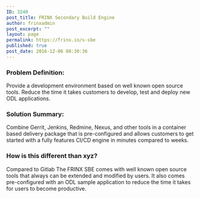 ```yaml
---
ID: 3240
post_title: FRINX Secondary Build Engine
author: frinxadmin
post_excerpt: ""
layout: page
permalink: https://frinx.io/s-sbe
published: true
post_date: 2016-12-06 08:30:36
---
```

### Problem Definition:

Provide a development environment based on well known open source tools. Reduce the time it takes customers to develop, test and deploy new ODL applications.

### Solution Summary:

Combine Gerrit, Jenkins, Redmine, Nexus, and other tools in a container based delivery package that is pre-configured and allows customers to get started with a fully features CI/CD engine in minutes compared to weeks.

### How is this different than xyz?

Compared to Gitlab The FRINX SBE comes with well known open source tools that always can be extended and modified by users. It also comes pre-configured with an ODL sample application to reduce the time it takes for users to become productive.